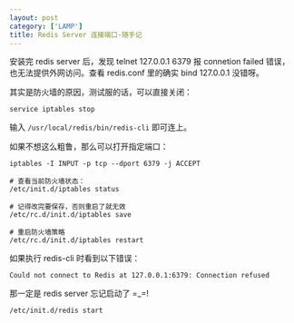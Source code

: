 ```yaml
---
layout: post
category: ['LAMP']
title: Redis Server 连接端口-随手记
---
```


安装完 redis server 后，发现 telnet 127.0.0.1 6379 报 connetion failed 错误，也无法提供外网访问。查看 redis.conf 里的确实 bind 127.0.0.1 没错呀。

其实是防火墙的原因，测试服的话，可以直接关闭：

    service iptables stop

输入 `/usr/local/redis/bin/redis-cli` 即可连上。

如果不想这么粗鲁，那么可以打开指定端口：

    iptables -I INPUT -p tcp --dport 6379 -j ACCEPT

    # 查看当前防火墙状态：
    /etc/init.d/iptables status

    # 记得改完要保存，否则重启了就无效
    /etc/rc.d/init.d/iptables save

    # 重启防火墙策略
    /etc/rc.d/init.d/iptables restart

如果执行 redis-cli 时看到以下错误：

    Could not connect to Redis at 127.0.0.1:6379: Connection refused

那一定是 redis server 忘记启动了 =_=!

    /etc/init.d/redis start